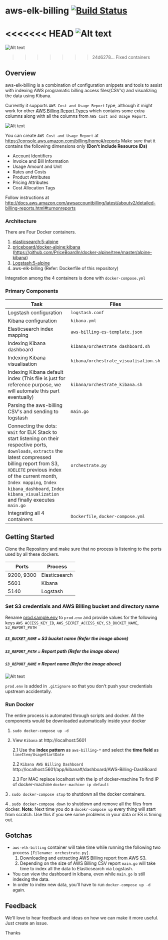 # aws-elk-billing [![Build Status](https://travis-ci.org/PriceBoardIn/aws-elk-billing.svg?branch=master)](https://travis-ci.org/PriceBoardIn/aws-elk-billing)

<<<<<<< HEAD
![Alt text](https://github.com/PriceBoardIn/aws-elk-billing/blob/master/screenshots/kibana-dashboard.png "Overview")
=======
![Alt text](https://github.com/prasenforu/aws-elk-billing/blob/master/screenshots/kibana-dashboard.png "Overview")
>>>>>>> 24d6278... Fixed containers

## Overview

aws-elk-billing is a combination of configuration snippets and tools to assist with indexing AWS programatic billing access files(CSV's) and visualizing the data using Kibana.

Currently it supports `AWS Cost and Usage Report` type, although it might work for other [AWS Billing Report Types](http://docs.aws.amazon.com/awsaccountbilling/latest/aboutv2/detailed-billing-reports.html#other-reports) which contains some extra columns along with all the columns from `AWS Cost and Usage Report`.

![Alt text](https://github.com/PriceBoardIn/aws-elk-billing/blob/master/screenshots/aws-report-usage-cost.png)

You can create `AWS Cost and Usage Report` at https://console.aws.amazon.com/billing/home#/reports
Make sure that it contains the following dimensions only **(Don't include Resource IDs)**
* Account Identifiers
* Invoice and Bill Information
* Usage Amount and Unit
* Rates and Costs
* Product Attributes
* Pricing Attributes
* Cost Allocation Tags

Follow instructions at http://docs.aws.amazon.com/awsaccountbilling/latest/aboutv2/detailed-billing-reports.html#turnonreports


### Architecture
There are Four Docker containers.

1. [elasticsearch:5-alpine](https://hub.docker.com/_/elasticsearch/)
2. [priceboard/docker-alpine:kibana](https://hub.docker.com/r/priceboard/docker-alpine/) (https://github.com/PriceBoardIn/docker-alpine/tree/master/alpine-kibana)
3. [Logstash:5-alpine](https://hub.docker.com/r/_/logstash)
4. aws-elk-billing (Refer: Dockerfile of this repository)

Integration among the 4 containers is done with `docker-compose.yml`


### Primary Components
Task | Files
------------ | -------------
Logstash configuration | `logstash.conf`
Kibana configuration | `kibana.yml`
Elasticsearch index mapping | `aws-billing-es-template.json`
Indexing Kibana dashboard| `kibana/orchestrate_dashboard.sh`
Indexing Kibana visualisation| `kibana/orchestrate_visualisation.sh`
Indexing Kibana default index (This file is just for reference purpose, we will automate this part eventually)| `kibana/orchestrate_kibana.sh`
Parsing the aws-billing CSV's and sending to logstash | `main.go`
Connecting the dots: `Wait` for ELK Stack to start listening on their respective ports, `downloads`, `extracts` the latest compressed billing report from S3, `XDELETE` previous index of the current month, `Index mapping`, `Index kibana_dashboard`, `Index kibana_visualization` and finally executes `main.go` | `orchestrate.py`
Integrating all 4 containers | `Dockerfile`, `docker-compose.yml`

## Getting Started
Clone the Repository and make sure that no process is listening to the ports used by all these dockers.

Ports | Process
------------ | -------------
9200, 9300 | Elasticsearch
5601 | Kibana
5140 | Logstash

### Set S3 credentials and AWS Billing bucket and directory name
Rename [prod.sample.env](https://github.com/PriceBoardIn/aws-elk-billing/blob/master/prod.sample.env) to `prod.env` and provide values for the following keys `AWS_ACCESS_KEY_ID`, `AWS_SECRET_ACCESS_KEY`, `S3_BUCKET_NAME`, `S3_REPORT_PATH`

##### `S3_BUCKET_NAME` = S3 bucket name (Refer the image above)
##### `S3_REPORT_PATH` = Report path (Refer the image above)
##### `S3_REPORT_NAME` = Report name (Refer the image above)

![Alt text](https://github.com/PriceBoardIn/aws-elk-billing/blob/master/screenshots/aws-report-usage-cost-prodenv.png)

`prod.env` is added in `.gitignore` so that you don't push your credentials upstream accidentally.

### Run Docker
The entire process is automated through scripts and docker. All the components would be downloaded automatically inside your docker

1. ```sudo docker-compose up -d```
2. View `Kibana` at http://localhost:5601

    2.1 Use the **index pattern** as `aws-billing-*` and select the **time field** as `lineItem/UsageStartDate`

    2.2 `Kibana AWS Billing Dashboard` http://localhost:5601/app/kibana#/dashboard/AWS-Billing-DashBoard

    2.3 For MAC replace localhost with the ip of docker-machine
    To find IP of docker-machine `docker-machine ip default`

3   . `sudo docker-compose stop` to shutdown all the docker containers.

4   . `sudo docker-compose down` to shutdown and remove all the files from docker. **Note:** Next time you do a `docekr-compose up` every thing will start from scratch. Use this if you see some problems in your data or ES is timing out.

## Gotchas

* `aws-elk-billing` container will take time while running the following two process `[Filename: orchestrate.py]`.
    1. Downloading and extracting AWS Billing report from AWS S3.
    2. Depending on the size of AWS Billing CSV report `main.go` will take time to index all the data to Elasticsearch via Logstash.
* You can view the dashboard in kibana, even while `main.go` is still indexing the data.
* In order to index new data, you'll have to run `docker-compose up -d` again.

## Feedback
We'll love to hear feedback and ideas on how we can make it more useful. Just create an issue.

Thanks

